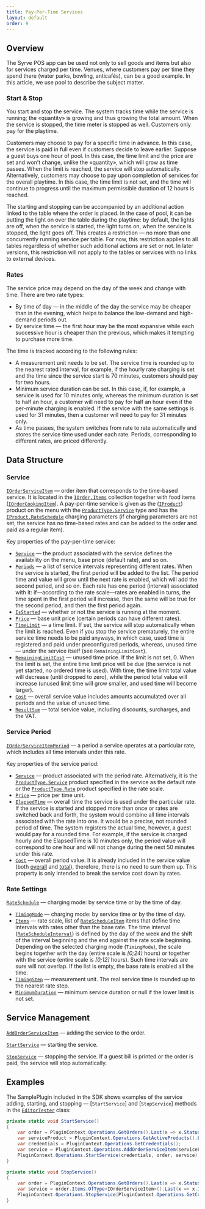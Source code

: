 ```yaml
---
title: Pay-Per-Time Services
layout: default
order: 9
---
```

## Overview

The Syrve POS app can be used not only to sell goods and items but also for services charged per time. Venues, where customers pay per time they spend there (water parks, bowling, anticafés), can be a good example. In this article, we use pool to describe the subject matter.

### Start & Stop
You start and stop the service. The system tracks time while the service is running; the «quantity» is growing and thus growing the total amount. When the service is stopped, the time meter is stopped as well. Customers only pay for the playtime.

Customers may choose to pay for a specific time in advance. In this case, the service is paid in full even if customers decide to leave earlier. Suppose a guest buys one hour of pool. In this case, the time limit and the price are set and won’t change, unlike the «quantity», which will grow as time passes. When the limit is reached, the service will stop automatically. Alternatively, customers may choose to pay upon completion of services for the overall playtime. In this case, the time limit is not set, and the time will continue to progress until the maximum permissible duration of 12 hours is reached.

The starting and stopping can be accompanied by an additional action linked to the table where the order is placed. In the case of pool, it can be putting the light on over the table during the playtime: by default, the lights are off, when the service is started, the light turns on, when the service is stopped, the light goes off. This creates a restriction — no more than one concurrently running service per table. For now, this restriction applies to all tables regardless of whether such additional actions are set or not. In later versions, this restriction will not apply to the tables or services with no links to external devices.

### Rates
The service price may depend on the day of the week and change with time. There are two rate types:

- By time of day — in the middle of the day the service may be cheaper than in the evening, which helps to balance the low-demand and high-demand periods out.
- By service time — the first hour may be the most expansive while each successive hour is cheaper than the previous, which makes it tempting to purchase more time.

The time is tracked according to the following rules:

- A measurement unit needs to be set. The service time is rounded up to the nearest rated interval, for example, if the hourly rate charging is set and the time since the service start is 70 minutes, customers should pay for two hours.
- Minimum service duration can be set. In this case, if, for example, a service is used for 10 minutes only, whereas the minimum duration is set to half an hour, a customer will need to pay for half an hour even if the per-minute charging is enabled. If the service with the same settings is used for 31 minutes, then a customer will need to pay for 31 minutes only.
- As time passes, the system switches from rate to rate automatically and stores the service time used under each rate. Periods, corresponding to different rates, are priced differently.  

## Data Structure ##

### Service
[`IOrderServiceItem`](https://syrve.github.io/front.api.sdk/v6/html/T_Resto_Front_Api_Data_Orders_IOrderServiceItem.htm) — order item that corresponds to the time-based service. It is located in the [`IOrder.Items`](https://syrve.github.io/front.api.sdk/v6/html/P_Resto_Front_Api_Data_Orders_IOrder_Items.htm) collection together with food items ([`IOrderCookingItem`](https://syrve.github.io/front.api.sdk/v6/html/T_Resto_Front_Api_Data_Orders_IOrderCookingItem.htm)).
A pay-per-time service is given as the ([`IProduct`](https://syrve.github.io/front.api.sdk/v6/html/T_Resto_Front_Api_Data_Assortment_IProduct.htm)) product on the menu with the [`ProductType.Service`](https://syrve.github.io/front.api.sdk/v6/html/T_Resto_Front_Api_Data_Assortment_ProductType.htm) type and has the [`IProduct.RateSchedule`](https://syrve.github.io/front.api.sdk/v6/html/P_Resto_Front_Api_Data_Assortment_IProduct_RateSchedule.htm) charging parameters (if charging parameters are not set, the service has no time-based rates and can be added to the order and paid as a regular item).

Key properties of the pay-per-time service:

- [`Service`](https://syrve.github.io/front.api.sdk/v6/html/P_Resto_Front_Api_Data_Orders_IOrderServiceItem_Service.htm) — the product associated with the service defines the availability on the menu, base price (default rate), and so on.
- [`Periods`](https://syrve.github.io/front.api.sdk/v6/html/P_Resto_Front_Api_Data_Orders_IOrderServiceItem_Periods.htm) — a list of service intervals representing different rates. When the service is started, the first period will be added to the list. The period time and value will grow until the next rate is enabled, which will add the second period, and so on. Each rate has one period (interval) associated with it: if—according to the rate scale—rates are enabled in turns, the time spent in the first period will increase, then the same will be true for the second period, and then the first period again.
- [`IsStarted`](https://syrve.github.io/front.api.sdk/v6/html/P_Resto_Front_Api_Data_Orders_IOrderServiceItem_IsStarted.htm) — whether or not the service is running at the moment.
- [`Price`](https://syrve.github.io/front.api.sdk/v6/html/P_Resto_Front_Api_Data_Orders_IOrderServiceItem_Price.htm) — base unit price (certain periods can have different rates).
- [`TimeLimit`](https://syrve.github.io/front.api.sdk/v6/html/P_Resto_Front_Api_Data_Orders_IOrderServiceItem_TimeLimit.htm) — a time limit. If set, the service will stop automatically when the limit is reached. Even if you stop the service prematurely, the entire service time needs to be paid anyways, in which case, used time is registered and paid under preconfigured periods, whereas, unused time — under the service itself (see  `RemainingLimitCost`). 
- [`RemainingLimitCost`](https://syrve.github.io/front.api.sdk/v6/html/P_Resto_Front_Api_Data_Orders_IOrderServiceItem_RemainingLimitCost.htm) — unused time price. If the limit is not set, 0. When the limit is set, the entire time limit price will be due (the service is not yet started, no ordered time is used). With time, the time limit total value will decrease (until dropped to zero), while the period total value will increase (unused limit time will grow smaller, and used time will become larger).
- [`Cost`](https://syrve.github.io/front.api.sdk/v6/html/P_Resto_Front_Api_Data_Orders_IOrderServiceItem_Cost.htm) — overall service value includes amounts accumulated over all periods and the value of unused time.
- [`ResultSum`](https://syrve.github.io/front.api.sdk/v6/html/P_Resto_Front_Api_Data_Orders_IOrderServiceItem_ResultSum.htm) — total service value, including discounts, surcharges, and the VAT.

### Service Period
[`IOrderServiceItemPeriod`](https://syrve.github.io/front.api.sdk/v6/html/T_Resto_Front_Api_Data_Orders_IOrderServiceItemPeriod.htm) — a period a service operates at a particular rate, which includes all time intervals under this rate.

Key properties of the service period:

- [`Service`](https://syrve.github.io/front.api.sdk/v6/html/P_Resto_Front_Api_Data_Orders_IOrderServiceItemPeriod_Service.htm) — product associated with the period rate. Alternatively, it is the [`ProductType.Service`](https://syrve.github.io/front.api.sdk/v6/html/T_Resto_Front_Api_Data_Assortment_ProductType.htm) product specified in the service as the default rate or the [`ProductType.Rate`](https://syrve.github.io/front.api.sdk/v6/html/T_Resto_Front_Api_Data_Assortment_ProductType.htm) product specified in the rate scale.
- [`Price`](https://syrve.github.io/front.api.sdk/v6/html/P_Resto_Front_Api_Data_Orders_IOrderServiceItemPeriod_Price.htm) — price per time unit.
- [`ElapsedTime`](https://syrve.github.io/front.api.sdk/v6/html/P_Resto_Front_Api_Data_Orders_IOrderServiceItemPeriod_ElapsedTime.htm) — overall time the service is used under the particular rate. If the service is started and stopped more than once or rates are switched back and forth, the system would combine all time intervals associated with the rate into one. It would be a precise, not rounded period of time. The system registers the actual time, however, a guest would pay for a rounded time. For example, if the service is charged hourly and the ElapsedTime is 10 minutes only, the period value will correspond to one hour and will not change during the next 50 minutes under this rate.
- [`Cost`](https://syrve.github.io/front.api.sdk/v6/html/P_Resto_Front_Api_Data_Orders_IOrderServiceItemPeriod_Cost.htm) — overall period value. It is already included in the service value (both  [overall](https://syrve.github.io/front.api.sdk/v6/html/P_Resto_Front_Api_Data_Orders_IOrderServiceItem_Cost.htm) and [total](https://syrve.github.io/front.api.sdk/v6/html/P_Resto_Front_Api_Data_Orders_IOrderServiceItem_ResultSum.htm)), therefore, there is no need to sum them up. This property is only intended to break the service cost down by rates.

### Rate Settings
[`RateSchedule`](https://syrve.github.io/front.api.sdk/v6/html/T_Resto_Front_Api_Data_Orders_RateSchedule.htm) — charging mode: by service time or by the time of day.

- [`TimingMode`](https://syrve.github.io/front.api.sdk/v6/html/P_Resto_Front_Api_Data_Orders_RateSchedule_TimingMode.htm) — charging mode: by service time or by the time of day.
- [`Items`](https://syrve.github.io/front.api.sdk/v6/html/P_Resto_Front_Api_Data_Orders_RateSchedule_Items.htm) — rate scale, list of [`RateScheduleItem`](https://syrve.github.io/front.api.sdk/v6/html/T_Resto_Front_Api_Data_Orders_RateScheduleItem.htm) items that define time intervals with rates other than the base rate. The time interval ([`RateScheduleInterval`](https://syrve.github.io/front.api.sdk/v6/html/T_Resto_Front_Api_Data_Orders_RateScheduleInterval.htm)) is defined by the day of the week and the shift of the interval beginning and the end against the rate scale beginning. Depending on the selected charging mode (`TimingMode`), the scale begins together with the day (entire scale is *[0;24)*  hours) or together with the service (entire scale is *[0;12]* hours). Such time intervals are sure will not overlap. If the list is empty, the base rate is enabled all the time.
- [`TimingStep`](https://syrve.github.io/front.api.sdk/v6/html/P_Resto_Front_Api_Data_Orders_RateSchedule_TimingStep.htm) — measurement unit. The real service time is rounded up to the nearest rate step.
- [`MinimumDuration`](https://syrve.github.io/front.api.sdk/v6/html/P_Resto_Front_Api_Data_Orders_RateSchedule_MinimumDuration.htm) — minimum service duration or null if the lower limit is not set.

## Service Management
[`AddOrderServiceItem`](https://syrve.github.io/front.api.sdk/v6/html/M_Resto_Front_Api_Editors_IEditSession_AddOrderServiceItem.htm) — adding the service to the order.

[`StartService`](https://syrve.github.io/front.api.sdk/v6/html/M_Resto_Front_Api_IOperationService_StartService.htm) — starting the service.

[`StopService`](https://syrve.github.io/front.api.sdk/v6/html/M_Resto_Front_Api_IOperationService_StopService.htm) — stopping the service. If a guest bill is printed or the order is paid, the service will stop automatically.

## Examples
The SamplePlugin included in the SDK shows examples of the service adding, starting, and stopping — [`StartService`] and [`StopService`] methods in the [`EditorTester`](https://github.com/syrve/front.api.sdk/blob/main/sample/v6/Resto.Front.Api.SamplePlugin/EditorTester.cs) class:

```cs
private static void StartService()
{
    var order = PluginContext.Operations.GetOrders().Last(x => x.Status == OrderStatus.New);
    var serviceProduct = PluginContext.Operations.GetActiveProducts().Last(x => x.Type == ProductType.Service && x.RateSchedule != null);
    var credentials = PluginContext.Operations.GetCredentials();
    var service = PluginContext.Operations.AddOrderServiceItem(serviceProduct, order, order.Guests.Last(), credentials, TimeSpan.FromHours(2));
    PluginContext.Operations.StartService(credentials, order, service);
}

private static void StopService()
{
    var order = PluginContext.Operations.GetOrders().Last(x => x.Status == OrderStatus.New);
    var service = order.Items.OfType<IOrderServiceItem>().Last(x => x.IsStarted);
    PluginContext.Operations.StopService(PluginContext.Operations.GetCredentials(), order, service);
}
```